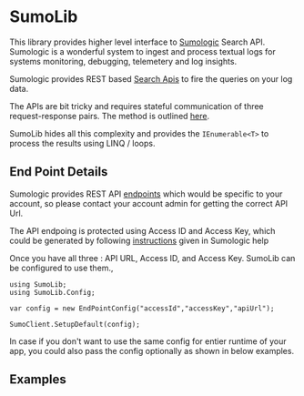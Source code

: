 # SumoLib

This library provides higher level interface to [Sumologic](https://www.sumologic.com/) Search API. Sumologic is a wonderful system to ingest and process textual logs for systems monitoring, debugging, telemetery and log insights.

Sumologic provides REST based [Search Apis](https://help.sumologic.com/APIs/Search-Job-API/About-the-Search-Job-API) to fire the queries on your log data.

The APIs are bit tricky and requires stateful communication of three request-response pairs. The method is outlined [here](https://help.sumologic.com/APIs/Search-Job-API/About-the-Search-Job-API#process-flow).

SumoLib hides all this complexity and provides the `IEnumerable<T>` to process the results using LINQ / loops.

## End Point Details

Sumologic provides REST API [endpoints](https://help.sumologic.com/APIs/General-API-Information/Sumo-Logic-Endpoints-and-Firewall-Security) which would be specific to your account, so please contact your account admin for getting the correct API Url. 

The API endpoing is protected using Access ID and Access Key, which could be generated by following [instructions](https://help.sumologic.com/Manage/Security/Access-Keys) given in Sumologic help

Once you have all three : API URL, Access ID, and Access Key. SumoLib can be configured to use them.,

```
using SumoLib;
using SumoLib.Config;

var config = new EndPointConfig("accessId","accessKey","apiUrl");

SumoClient.SetupDefault(config);
```

In case if you don't want to use the same config for entier runtime of your app, you could also pass the config optionally as shown in below examples.

## Examples





